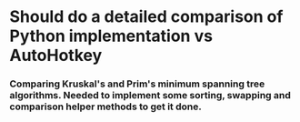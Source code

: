 # Should do a detailed comparison of Python implementation vs AutoHotkey

### Comparing Kruskal's and Prim's minimum spanning tree algorithms. Needed to implement some sorting, swapping and comparison helper methods to get it done.
